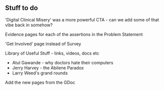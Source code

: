 ## Stuff to do

'Digital Clinical Misery' was a more powerful CTA - can we add some of that vibe back in somehow?

Evidence pages for each of the assertions in the Problem Statement

'Get Involved' page instead of Survey

Library of Useful Stuff - links, videos, docs etc

* Atul Gawande - why doctors hate their computers
* Jerry Harvey - the Abilene Paradox
* Larry Weed's grand rounds

Add the new pages from the GDoc
